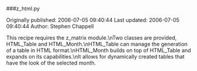 ###z_html.py

Originally published: 2006-07-05 09:40:44
Last updated: 2006-07-05 09:40:44
Author: Stephen Chappell

This recipe requires the z_matrix module.\nTwo classes are provided, HTML_Table and HTML_Month.\nHTML_Table can manage the generation of a table in HTML format.\nHTML_Month builds on top of HTML_Table and expands on its capabilities.\nIt allows for dynamically created tables that have the look of the selected month.
